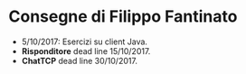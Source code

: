 # Consegne di Filippo Fantinato
* 5/10/2017: Esercizi su client Java.
* **Risponditore** dead line 15/10/2017.
* **ChatTCP** dead line 30/10/2017.
